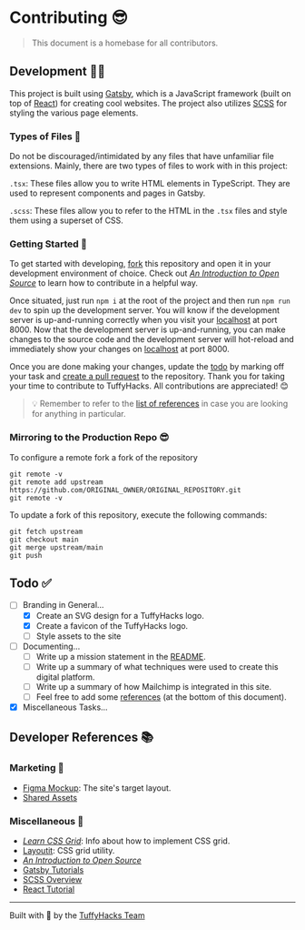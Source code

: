 # Contributing 😎

> This document is a homebase for all contributors.

## Development 👨‍💻

This project is built using [Gatsby](https://www.gatsbyjs.com/), which is a JavaScript framework (built on top of [React](https://reactjs.org/)) for creating cool websites.
The project also utilizes [SCSS](https://sass-lang.com/documentation/syntax#scss) for styling the various page elements.

### Types of Files 📁

Do not be discouraged/intimidated by any files that have unfamiliar file extensions.
Mainly, there are two types of files to work with in this project:

`.tsx`: These files allow you to write HTML elements in TypeScript.
They are used to represent components and pages in Gatsby.

`.scss`: These files allow you to refer to the HTML in the `.tsx` files and style them using a superset of CSS.

### Getting Started 🏁

To get started with developing, [fork](https://github.com/TuffyHacks/TuffyHacks-2021/fork) this repository and open it in your development environment of choice.
Check out [_An Introduction to Open Source_](https://www.digitalocean.com/community/tutorial_series/an-introduction-to-open-source) to learn how to contribute in a helpful way.

Once situated, just run `npm i` at the root of the project and then run `npm run dev` to spin up the development server.
You will know if the development server is up-and-running correctly when you visit your [localhost](http://localhost:8000/) at port 8000.
Now that the development server is up-and-running, you can make changes to the source code and the development server will hot-reload and immediately show your changes on [localhost](http://localhost:8000/) at port 8000.

Once you are done making your changes, update the [todo](#todo-) by marking off your task and [create a pull request](https://github.com/TuffyHacks/TuffyHacks-2021/compare) to the repository.
Thank you for taking your time to contribute to TuffyHacks.
All contributions are appreciated! 😊

> 💡 Remember to refer to the [list of references](#reference-) in case you are looking for anything in particular.

### Mirroring to the Production Repo 😎

To configure a remote fork a fork of the repository

```shell
git remote -v
git remote add upstream https://github.com/ORIGINAL_OWNER/ORIGINAL_REPOSITORY.git
git remote -v
```


To update a fork of this repository, execute the following commands:

```shell
git fetch upstream
git checkout main
git merge upstream/main
git push
```

## Todo ✅

- [ ] Branding in General...
  - [x] Create an SVG design for a TuffyHacks logo.
  - [x] Create a favicon of the TuffyHacks logo.
  - [ ] Style assets to the site
- [ ] Documenting...
  - [ ] Write up a mission statement in the [README](../README.md).
  - [ ] Write up a summary of what techniques were used to create this digital platform.
  - [ ] Write up a summary of how Mailchimp is integrated in this site.
  - [ ] Feel free to add some [references](#developer-references-) (at the bottom of this document).
- [x] Miscellaneous Tasks...

## Developer References 📚

### Marketing 🤩

- [Figma Mockup](https://www.figma.com/file/54GhVqKMnaifOzbEIkGPdC/TuffyHacks-Design?node-id=0%3A1): The site's target layout.
- [Shared Assets](https://drive.google.com/drive/folders/10az6ZViGTgKts_fyJAXD6CDOsnB5Memc)

### Miscellaneous 💫

- [_Learn CSS Grid_](https://learncssgrid.com/): Info about how to implement CSS grid.
- [Layoutit](https://grid.layoutit.com/): CSS grid utility.
- [_An Introduction to Open Source_](https://www.digitalocean.com/community/tutorial_series/an-introduction-to-open-source)
- [Gatsby Tutorials](https://www.gatsbyjs.com/tutorial/)
- [SCSS Overview](https://sass-lang.com/documentation/syntax#scss)
- [React Tutorial](https://reactjs.org/tutorial/tutorial.html)

---

Built with 💖 by the [TuffyHacks Team](https://github.com/TuffyHacks)
